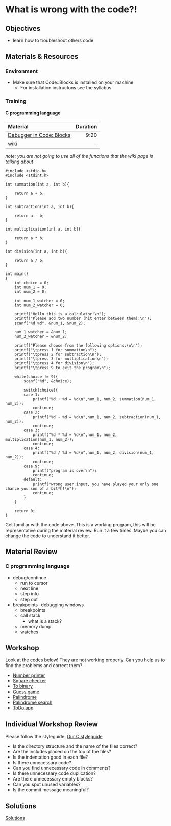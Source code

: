 # What is wrong with the code?!

## Objectives
- learn how to troubleshoot others code

## Materials & Resources
### Environment
  - Make sure that Code::Blocks is installed on your machine
    - For installation instructons see the syllabus

### Training

#### C programming language

| Material | Duration |
|:---------|-----:|
| [Debugger in Code::Blocks](https://www.youtube.com/watch?v=Jab1qj_QR8s) | 9:20 |
|[wiki](http://wiki.codeblocks.org/index.php/Debugging_with_Code::Blocks)|-|

*note: you are not going to use all of the functions that the wiki page is talking about*

```
#include <stdio.h>
#include <stdint.h>

int summation(int a, int b){

    return a + b;
}

int subtraction(int a, int b){

    return a - b;
}

int multiplication(int a, int b){

    return a * b;
}

int division(int a, int b){

    return a / b;
}

int main()
{
    int choice = 0;
    int num_1 = 0;
    int num_2 = 0;

    int num_1_watcher = 0;
    int num_2_watcher = 0;

    printf("Hello this is a calculator!\n");
    printf("Please add two number (hit enter between them):\n");
    scanf("%d %d", &num_1, &num_2);

    num_1_watcher = &num_1;
    num_2_watcher = &num_2;

	printf("Please choose from the following options:\n\n");
	printf("\tpress 1 for summation\n");
	printf("\tpress 2 for subtraction\n");
	printf("\tpress 3 for multiplication\n");
	printf("\tpress 4 for division\n");
	printf("\tpress 9 to exit the program\n");

    while(choice != 9){
        scanf("%d", &choice);

        switch(choice){
        case 1:
            printf("%d + %d = %d\n",num_1, num_2, summation(num_1, num_2));
            continue;
        case 2:
            printf("%d - %d = %d\n",num_1, num_2, subtraction(num_1, num_2));
            continue;
        case 3:
            printf("%d * %d = %d\n",num_1, num_2, multiplication(num_1, num_2));
            continue;
        case 4:
            printf("%d / %d = %d\n",num_1, num_2, division(num_1, num_2));
            continue;
        case 9:
            printf("program is over\n");
            continue;
        default:
            printf("wrong user input, you have played your only one chance you son of a bit*h!\n");
            continue;
        }
    }

	return 0;
}

```

Get familiar with the code above. This is a working program, this will be representative during the material review. Run it a few times. Maybe you can change the code to understand it better.

## Material Review

### C programming language

- debug/continue
    - run to cursor
    - next line
    - step into
    - step out
- breakpoints
-debugging windows
    - breakpoints
    - call stack
        - what is a stack?
    - memory dump
    - watches

## Workshop
Look at the codes below! They are not working properly. Can you help us to find
the problems and correct them?

- [Number printer](workshop/number_printer.c)
- [Square checker](workshop/square_checker.c)
- [To binary](workshop/to_binary.c)
- [Guess game](workshop/guess-game.c)
- [Palindrome](workshop/palindrome.c)
- [Palindrome search](workshop/palindrome-search.c)
- [ToDo app](workshop/todo-app.c)

## Individual Workshop Review
Please follow the styleguide: [Our C styleguide](https://github.com/greenfox-academy/teaching-materials/blob/master/styleguide/c.md)

 - Is the directory structure and the name of the files correct?
 - Are the includes placed on the top of the files?
 - Is the indentation good in each file?
 - Is there unnecessary code?
 - Can you find unnecessary code in comments?
 - Is there unnecessary code duplication?
 - Are there unnecessary empty blocks?
 - Can you spot unused variables?
 - Is the commit message meaningful?

## Solutions
[Solutions](https://github.com/greenfox-academy/teaching-materials/tree/master/workshop/hardware/solutions/debugging)

